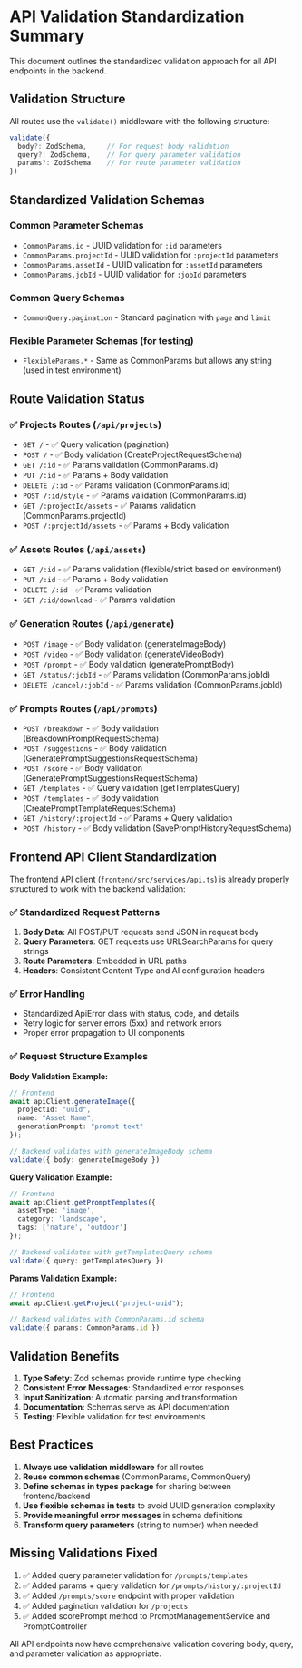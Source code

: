 # API Validation Standardization Summary

This document outlines the standardized validation approach for all API endpoints in the backend.

## Validation Structure

All routes use the `validate()` middleware with the following structure:
```typescript
validate({
  body?: ZodSchema,     // For request body validation
  query?: ZodSchema,    // For query parameter validation  
  params?: ZodSchema    // For route parameter validation
})
```

## Standardized Validation Schemas

### Common Parameter Schemas
- `CommonParams.id` - UUID validation for `:id` parameters
- `CommonParams.projectId` - UUID validation for `:projectId` parameters
- `CommonParams.assetId` - UUID validation for `:assetId` parameters
- `CommonParams.jobId` - UUID validation for `:jobId` parameters

### Common Query Schemas
- `CommonQuery.pagination` - Standard pagination with `page` and `limit`

### Flexible Parameter Schemas (for testing)
- `FlexibleParams.*` - Same as CommonParams but allows any string (used in test environment)

## Route Validation Status

### ✅ Projects Routes (`/api/projects`)
- `GET /` - ✅ Query validation (pagination)
- `POST /` - ✅ Body validation (CreateProjectRequestSchema)
- `GET /:id` - ✅ Params validation (CommonParams.id)
- `PUT /:id` - ✅ Params + Body validation
- `DELETE /:id` - ✅ Params validation (CommonParams.id)
- `POST /:id/style` - ✅ Params validation (CommonParams.id)
- `GET /:projectId/assets` - ✅ Params validation (CommonParams.projectId)
- `POST /:projectId/assets` - ✅ Params + Body validation

### ✅ Assets Routes (`/api/assets`)
- `GET /:id` - ✅ Params validation (flexible/strict based on environment)
- `PUT /:id` - ✅ Params + Body validation
- `DELETE /:id` - ✅ Params validation
- `GET /:id/download` - ✅ Params validation

### ✅ Generation Routes (`/api/generate`)
- `POST /image` - ✅ Body validation (generateImageBody)
- `POST /video` - ✅ Body validation (generateVideoBody)
- `POST /prompt` - ✅ Body validation (generatePromptBody)
- `GET /status/:jobId` - ✅ Params validation (CommonParams.jobId)
- `DELETE /cancel/:jobId` - ✅ Params validation (CommonParams.jobId)

### ✅ Prompts Routes (`/api/prompts`)
- `POST /breakdown` - ✅ Body validation (BreakdownPromptRequestSchema)
- `POST /suggestions` - ✅ Body validation (GeneratePromptSuggestionsRequestSchema)
- `POST /score` - ✅ Body validation (GeneratePromptSuggestionsRequestSchema)
- `GET /templates` - ✅ Query validation (getTemplatesQuery)
- `POST /templates` - ✅ Body validation (CreatePromptTemplateRequestSchema)
- `GET /history/:projectId` - ✅ Params + Query validation
- `POST /history` - ✅ Body validation (SavePromptHistoryRequestSchema)

## Frontend API Client Standardization

The frontend API client (`frontend/src/services/api.ts`) is already properly structured to work with the backend validation:

### ✅ Standardized Request Patterns
1. **Body Data**: All POST/PUT requests send JSON in request body
2. **Query Parameters**: GET requests use URLSearchParams for query strings
3. **Route Parameters**: Embedded in URL paths
4. **Headers**: Consistent Content-Type and AI configuration headers

### ✅ Error Handling
- Standardized ApiError class with status, code, and details
- Retry logic for server errors (5xx) and network errors
- Proper error propagation to UI components

### ✅ Request Structure Examples

**Body Validation Example:**
```typescript
// Frontend
await apiClient.generateImage({
  projectId: "uuid",
  name: "Asset Name",
  generationPrompt: "prompt text"
});

// Backend validates with generateImageBody schema
validate({ body: generateImageBody })
```

**Query Validation Example:**
```typescript
// Frontend
await apiClient.getPromptTemplates({
  assetType: 'image',
  category: 'landscape',
  tags: ['nature', 'outdoor']
});

// Backend validates with getTemplatesQuery schema
validate({ query: getTemplatesQuery })
```

**Params Validation Example:**
```typescript
// Frontend
await apiClient.getProject("project-uuid");

// Backend validates with CommonParams.id schema
validate({ params: CommonParams.id })
```

## Validation Benefits

1. **Type Safety**: Zod schemas provide runtime type checking
2. **Consistent Error Messages**: Standardized error responses
3. **Input Sanitization**: Automatic parsing and transformation
4. **Documentation**: Schemas serve as API documentation
5. **Testing**: Flexible validation for test environments

## Best Practices

1. **Always use validation middleware** for all routes
2. **Reuse common schemas** (CommonParams, CommonQuery)
3. **Define schemas in types package** for sharing between frontend/backend
4. **Use flexible schemas in tests** to avoid UUID generation complexity
5. **Provide meaningful error messages** in schema definitions
6. **Transform query parameters** (string to number) when needed

## Missing Validations Fixed

1. ✅ Added query parameter validation for `/prompts/templates`
2. ✅ Added params + query validation for `/prompts/history/:projectId`
3. ✅ Added `/prompts/score` endpoint with proper validation
4. ✅ Added pagination validation for `/projects`
5. ✅ Added scorePrompt method to PromptManagementService and PromptController

All API endpoints now have comprehensive validation covering body, query, and parameter validation as appropriate.